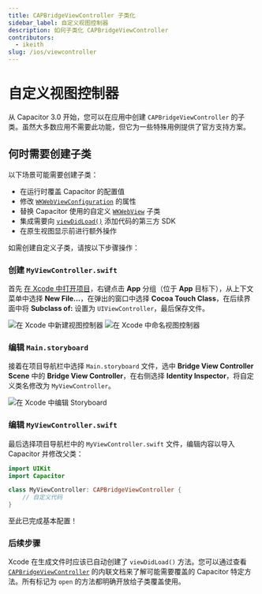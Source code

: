 ```yaml
---
title: CAPBridgeViewController 子类化
sidebar_label: 自定义视图控制器
description: 如何子类化 CAPBridgeViewController
contributors:
  - ikeith
slug: /ios/viewcontroller
---
```


# 自定义视图控制器

从 Capacitor 3.0 开始，您可以在应用中创建 `CAPBridgeViewController` 的子类。虽然大多数应用不需要此功能，但它为一些特殊用例提供了官方支持方案。

## 何时需要创建子类

以下场景可能需要创建子类：
- 在运行时覆盖 Capacitor 的配置值
- 修改 [`WKWebViewConfiguration`](https://developer.apple.com/documentation/webkit/wkwebviewconfiguration) 的属性
- 替换 Capacitor 使用的自定义 [`WKWebView`](https://developer.apple.com/documentation/webkit/wkwebview) 子类
- 集成需要向 [`viewDidLoad()`](https://developer.apple.com/documentation/uikit/uiviewcontroller/1621495-viewdidload) 添加代码的第三方 SDK
- 在原生视图显示前进行额外操作

如需创建自定义子类，请按以下步骤操作：

### 创建 `MyViewController.swift`

首先 [在 Xcode 中打开项目](/main/ios/index.md#opening-the-ios-project)，右键点击 **App** 分组（位于 **App** 目标下），从上下文菜单中选择 **New File...**，在弹出的窗口中选择 **Cocoa Touch Class**，在后续界面中将 **Subclass of:** 设置为 `UIViewController`，最后保存文件。

![在 Xcode 中新建视图控制器](../../../../static/img/v5/docs/ios/xcode-create-viewcontroller.png)
![在 Xcode 中命名视图控制器](../../../../static/img/v5/docs/ios/xcode-name-viewcontroller.png)

### 编辑 `Main.storyboard`

接着在项目导航栏中选择 `Main.storyboard` 文件，选中 **Bridge View Controller Scene** 中的 **Bridge View Controller**，在右侧选择 **Identity Inspector**，将自定义类名修改为 `MyViewController`。

![在 Xcode 中编辑 Storyboard](../../../../static/img/v5/docs/ios/xcode-edit-storyboard.png)

### 编辑 `MyViewController.swift`

最后选择项目导航栏中的 `MyViewController.swift` 文件，编辑内容以导入 Capacitor 并修改父类：

```swift
import UIKit
import Capacitor

class MyViewController: CAPBridgeViewController {
    // 自定义代码
}
```

至此已完成基本配置！

### 后续步骤

Xcode 在生成文件时应该已自动创建了 `viewDidLoad()` 方法。您可以通过查看 [`CAPBridgeViewController`](https://github.com/ionic-team/capacitor/blob/5.x/ios/Capacitor/Capacitor/CAPBridgeViewController.swift) 的内联文档来了解可能需要覆盖的 Capacitor 特定方法。所有标记为 `open` 的方法都明确开放给子类覆盖使用。